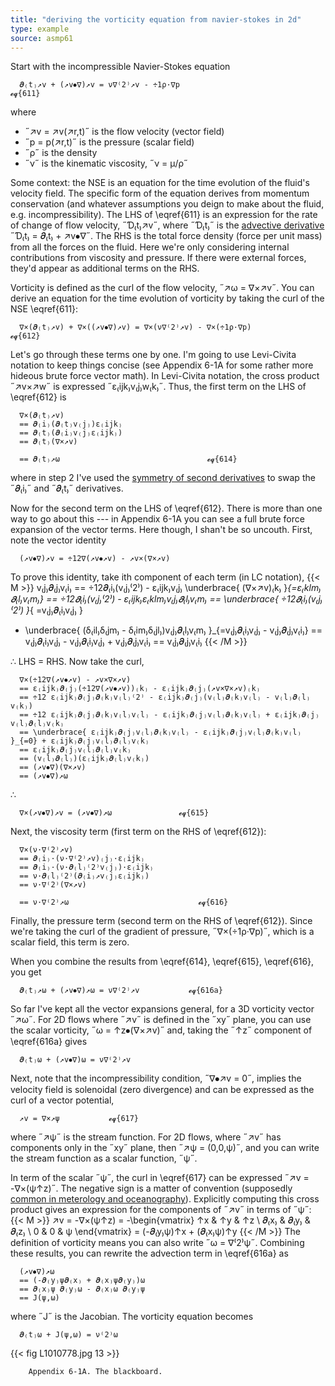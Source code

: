 ```yaml
---
title: "deriving the vorticity equation from navier-stokes in 2d"
type: example
source: asmp61
---
```


Start with the incompressible Navier-Stokes equation
```
  𝝏₍t₎↗v + (↗v⦁∇)↗v = ν∇⁽2⁾↗v - ÷1ρ·∇p                             𝓮𝓺{611} 
```
where
- ˝↗v = ↗v(↗r,t)˝ is the flow velocity (vector field)
- ˝p = p(↗r,t)˝ is the pressure (scalar field)
- ˝ρ˝ is the density
- ˝ν˝ is the kinematic viscosity, ˝ν = μ/ρ˝

Some context: the NSE is an equation for the time evolution of the fluid's 
velocity field. The specific form of the equation derives from momentum 
conservation (and whatever assumptions you deign to make about the fluid, e.g.
incompressibility). The LHS of \eqref{611} is an expression for the rate of 
change of flow velocity, ˝Ɗ₍t₎↗v˝, where ˝Ɗ₍t₎˝ is the [advective 
derivative][1a] ˝Ɗ₍t₎ = 𝝏₍t₎ + ↗v⦁∇˝.  The RHS is the total force density (force 
per unit mass) from all the forces on the fluid. Here we're only considering 
internal contributions from viscosity and pressure. If there were external 
forces, they'd appear as additional terms on the RHS.

[1a]: https://wikiless.org/wiki/Substantive_derivative?lang=en

Vorticity is defined as the curl of the flow velocity, ˝↗ω = ∇×↗v˝. You can 
derive an equation for the time evolution of vorticity by taking the curl of the 
NSE \eqref{611}:
```
  ∇×(𝝏₍t₎↗v) + ∇×((↗v⦁∇)↗v) = ∇×(ν∇⁽2⁾↗v) - ∇×(÷1ρ·∇p)          𝓮𝓺{612}
```
Let's go through these terms one by one. I'm going to use Levi-Civita notation 
to keep things concise (see Appendix 6-1A for some rather more hideous brute 
force vector math). In Levi-Civita notation, the cross product ˝↗v×↗w˝ is 
expressed ˝ε₍ijk₎v₍j₎w₍k₎˝.  Thus, the first term on the LHS of \eqref{612} is
```
  ∇×(𝝏₍t₎↗v)
  == 𝝏₍i₎(𝝏₍t₎v₍j₎)ε₍ijk₎
  == 𝝏₍t₎(𝝏₍i₎v₍j₎ε₍ijk₎)
  == 𝝏₍t₎(∇×↗v)
```
```
  == 𝝏₍t₎↗ω                                 𝓮𝓺{614}
```
where in step 2 I've used the [symmetry of second derivatives][1] to swap the 
˝𝝏₍i₎˝ and ˝𝝏₍t₎˝ derivatives.

[1]: https://en.wikipedia.org/wiki/Symmetry_of_second_derivatives

Now for the second term on the LHS of \eqref{612}. There is more than one way to 
go about this --- in Appendix 6-1A you can see a full brute force expansion of 
the vector terms.  Here though, I shan't be so uncouth. First, note the vector 
identity
```
  (↗v⦁∇)↗v = ÷12∇(↗v⦁↗v) - ↗v×(∇×↗v)
```
To prove this identity, take ith component of each term (in LC notation),
{{< M >}}
  v₍j₎𝝏₍j₎v₍i₎ == ÷12𝝏₍i₎(v₍j₎⁽2⁾) - ε₍ijk₎v₍j₎ \underbrace{ (∇×↗v)₍k₎ 
  }_{=ε₍klm₎𝝏₍l₎v₍m₎} == ÷12𝝏₍i₎(v₍j₎⁽2⁾) - ε₍ijk₎ε₍klm₎v₍j₎𝝏₍l₎v₍m₎
  == \underbrace{ ÷12𝝏₍i₎(v₍j₎⁽2⁾) }_{ =v₍j₎𝝏₍i₎v₍j₎ }
  - \underbrace{ (δ₍il₎δ₍jm₎ - δ₍im₎δ₍jl₎)v₍j₎𝝏₍l₎v₍m₎ }_{=v₍j₎𝝏₍i₎v₍j₎ - 
    v₍j₎𝝏₍j₎v₍i₎}
  == v₍j₎𝝏₍i₎v₍j₎ - v₍j₎𝝏₍i₎v₍j₎ + v₍j₎𝝏₍j₎v₍i₎
  == v₍j₎𝝏₍j₎v₍i₎
{{< /M >}}

∴ LHS = RHS. Now take the curl,
```
  ∇×(÷12∇(↗v⦁↗v) - ↗v×∇×↗v)
  == ε₍ijk₎𝝏₍j₎(÷12∇(↗v⦁↗v))₍k₎ - ε₍ijk₎𝝏₍j₎(↗v×∇×↗v)₍k₎
  == ÷12 ε₍ijk₎𝝏₍j₎𝝏₍k₎v₍l₎⁽2⁾ - ε₍ijk₎𝝏₍j₎(v₍l₎𝝏₍k₎v₍l₎ - v₍l₎𝝏₍l₎v₍k₎)
  == ÷12 ε₍ijk₎𝝏₍j₎𝝏₍k₎v₍l₎v₍l₎ - ε₍ijk₎𝝏₍j₎v₍l₎𝝏₍k₎v₍l₎ + ε₍ijk₎𝝏₍j₎v₍l₎𝝏₍l₎v₍k₎
  == \underbrace{ ε₍ijk₎𝝏₍j₎v₍l₎𝝏₍k₎v₍l₎ - ε₍ijk₎𝝏₍j₎v₍l₎𝝏₍k₎v₍l₎ }_{=0} + ε₍ijk₎𝝏₍j₎v₍l₎𝝏₍l₎v₍k₎
  == ε₍ijk₎𝝏₍j₎v₍l₎𝝏₍l₎v₍k₎
  == (v₍l₎𝝏₍l₎)(ε₍ijk₎𝝏₍l₎v₍k₎)
  == (↗v⦁∇)(∇×↗v)
  == (↗v⦁∇)↗ω
```
∴
```
  ∇×(↗v⦁∇)↗v = (↗v⦁∇)↗ω               𝓮𝓺{615}
```

Next, the viscosity term (first term on the RHS of \eqref{612}):
```
  ∇×(ν·∇⁽2⁾↗v)
  == 𝝏₍i₎·(ν·∇⁽2⁾↗v)₍j₎·ε₍ijk₎
  == 𝝏₍i₎·(ν·𝝏₍l₎⁽2⁾v₍j₎)·ε₍ijk₎
  == ν·𝝏₍l₎⁽2⁾(𝝏₍i₎↗v₍j₎ε₍ijk₎)
  == ν·∇⁽2⁾(∇×↗v)
```
```
  == ν·∇⁽2⁾↗ω                             𝓮𝓺{616}
```

Finally, the pressure term (second term on the RHS of \eqref{612}). Since we're 
taking the curl of the gradient of pressure, ˝∇×(÷1ρ·∇p)˝, which is a scalar 
field, this term is zero.

When you combine the results from \eqref{614}, \eqref{615}, \eqref{616}, you get
```
  𝝏₍t₎↗ω + (↗v⦁∇)↗ω = ν∇⁽2⁾↗v           𝓮𝓺{616a}
```
So far I've kept all the vector expansions general, for a 3D vorticity vector 
˝↗ω˝. For 2D flows where ˝↗v˝ is defined in the ˝xy˝ plane, you can use the 
scalar vorticity, ˝ω = ↑z⦁(∇×↗v)˝ and, taking the ˝↑z˝ component of \eqref{616a} 
gives
```
  𝝏₍t₎ω + (↗v⦁∇)ω = ν∇⁽2⁾↗v
```

Next, note that the incompressibility condition, ˝∇⦁↗v = 0˝, implies the 
velocity field is solenoidal (zero divergence) and can be expressed as the curl 
of a vector potential,
```
  ↗v = ∇×↗ψ           𝓮𝓺{617}
```
where ˝↗ψ˝ is the stream function. For 2D flows, where ˝↗v˝ has components only 
in the ˝xy˝ plane, then ˝↗ψ = (0,0,ψ)˝, and you can write the stream function 
as a scalar function, ˝ψ˝. 

In term of the scalar ˝ψ˝, the curl in \eqref{617} can be expressed ˝↗v = 
-∇×(ψ↑z)˝. The negative sign is a matter of convention (supposedly [common in 
meterology and oceanography][4]). Explicitly computing this cross product gives 
an expression for the components of ˝↗v˝ in terms of ˝ψ˝:
{{< M >}}
  ↗v = -∇×(ψ↑z) = -\begin{vmatrix}
    ↑x & ↑y & ↑z \\
    𝝏₍x₎ & 𝝏₍y₎ & 𝝏₍z₎ \\
    0 & 0 & ψ
  \end{vmatrix}
  = (-𝝏₍y₎ψ)↑x + (𝝏₍x₎ψ)↑y
{{< /M >}}
The definition of vorticity means you can also write ˝ω = ∇⁽2⁾ψ˝. Combining 
these results, you can rewrite the advection term in \eqref{616a} as
```
  (↗v⦁∇)↗ω
  == (-𝝏₍y₎ψ𝝏₍x₎ + 𝝏₍x₎ψ𝝏₍y₎)ω
  == 𝝏₍x₎ψ 𝝏₍y₎ω - 𝝏₍x₎ω 𝝏₍y₎ψ
  == J(ψ,ω)
```
where ˝J˝ is the Jacobian. The vorticity equation becomes
```
  𝝏₍t₎ω + J(ψ,ω) = ν⁽2⁾ω
```

[4]: https://en.wikipedia.org/wiki/Stream_function#Alternative_definition_(opposite_sign)


{{< fig L1010778.jpg 13 >}}

        Appendix 6-1A. The blackboard.
